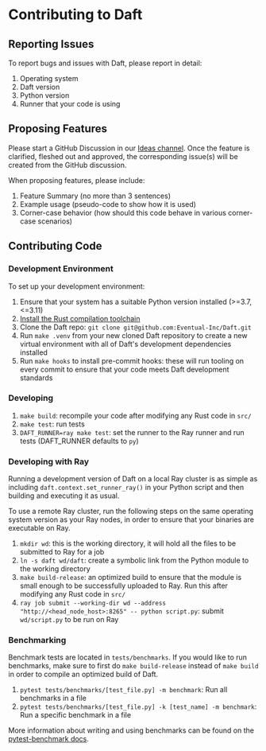 # Contributing to Daft

## Reporting Issues

To report bugs and issues with Daft, please report in detail:

1. Operating system
2. Daft version
3. Python version
4. Runner that your code is using

## Proposing Features

Please start a GitHub Discussion in our [Ideas channel](https://github.com/Eventual-Inc/Daft/discussions/categories/ideas). Once the feature is clarified, fleshed out and approved, the corresponding issue(s) will be created from the GitHub discussion.

When proposing features, please include:

1. Feature Summary (no more than 3 sentences)
2. Example usage (pseudo-code to show how it is used)
3. Corner-case behavior (how should this code behave in various corner-case scenarios)

## Contributing Code

### Development Environment

To set up your development environment:

1. Ensure that your system has a suitable Python version installed (>=3.7, <=3.11)
2. [Install the Rust compilation toolchain](https://www.rust-lang.org/tools/install)
3. Clone the Daft repo: `git clone git@github.com:Eventual-Inc/Daft.git`
4. Run `make .venv` from your new cloned Daft repository to create a new virtual environment with all of Daft's development dependencies installed
5. Run `make hooks` to install pre-commit hooks: these will run tooling on every commit to ensure that your code meets Daft development standards

### Developing

1. `make build`: recompile your code after modifying any Rust code in `src/`
2. `make test`: run tests
3. `DAFT_RUNNER=ray make test`: set the runner to the Ray runner and run tests (DAFT_RUNNER defaults to `py`)

### Developing with Ray

Running a development version of Daft on a local Ray cluster is as simple as including `daft.context.set_runner_ray()` in your Python script and then building and executing it as usual.

To use a remote Ray cluster, run the following steps on the same operating system version as your Ray nodes, in order to ensure that your binaries are executable on Ray.

1. `mkdir wd`: this is the working directory, it will hold all the files to be submitted to Ray for a job
2. `ln -s daft wd/daft`: create a symbolic link from the Python module to the working directory
3. `make build-release`: an optimized build to ensure that the module is small enough to be successfully uploaded to Ray. Run this after modifying any Rust code in `src/`
4. `ray job submit --working-dir wd --address "http://<head_node_host>:8265" -- python script.py`: submit `wd/script.py` to be run on Ray

### Benchmarking

Benchmark tests are located in `tests/benchmarks`. If you would like to run benchmarks, make sure to first do `make build-release` instead of `make build` in order to compile an optimized build of Daft.

1. `pytest tests/benchmarks/[test_file.py] -m benchmark`: Run all benchmarks in a file
2. `pytest tests/benchmarks/[test_file.py] -k [test_name] -m benchmark`: Run a specific benchmark in a file

More information about writing and using benchmarks can be found on the [pytest-benchmark docs](https://pytest-benchmark.readthedocs.io/en/latest/).
